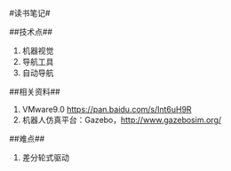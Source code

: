 #读书笔记#


##技术点##
1. 机器视觉
2. 导航工具
3. 自动导航




##相关资料##
1. VMware9.0 https://pan.baidu.com/s/lnt6uH9R
2. 机器人仿真平台：Gazebo，http://www.gazebosim.org/


##难点##
1. 差分轮式驱动
